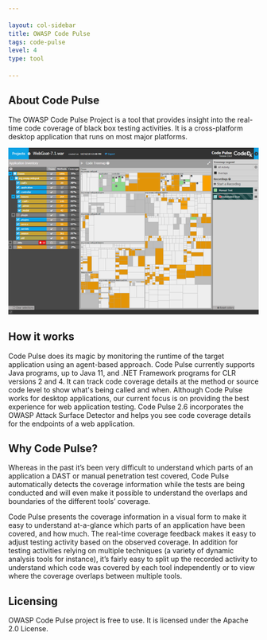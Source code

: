 ```yaml
---

layout: col-sidebar
title: OWASP Code Pulse
tags: code-pulse
level: 4
type: tool

---
```



## About Code Pulse

The OWASP Code Pulse Project is a tool that provides insight into the real-time code coverage of black box testing activities. It is a cross-platform desktop application that runs on most major platforms.

![Codepulse Screenshot](assets/images/Codepulse-screenshot.png)

## How it works

Code Pulse does its magic by monitoring the runtime of the target application using an agent-based approach. Code Pulse currently supports Java programs, up to Java 11, and .NET Framework programs for CLR versions 2 and 4. It can track code coverage details at the method or source code level to show what's being called and when. Although Code Pulse works for desktop applications, our current focus is on providing the best experience for web application testing. Code Pulse 2.6 incorporates the OWASP Attack Surface Detector and helps you see code coverage details for the endpoints of a web application.

## Why Code Pulse?

Whereas in the past it’s been very difficult to understand which parts of an application a DAST or manual penetration test covered, Code Pulse automatically detects the coverage information while the tests are being conducted and will even make it possible to understand the overlaps and boundaries of the different tools’ coverage.

Code Pulse presents the coverage information in a visual form to make it easy to understand at-a-glance which parts of an application have been covered, and how much. The real-time coverage feedback makes it easy to adjust testing activity based on the observed coverage. In addition for testing activities relying on multiple techniques (a variety of dynamic analysis tools for instance), it’s fairly easy to split up the recorded activity to understand which code was covered by each tool independently or to view where the coverage overlaps between multiple tools.

## Licensing

OWASP Code Pulse project is free to use. It is licensed under the Apache 2.0 License.
